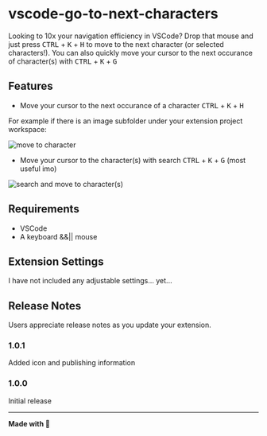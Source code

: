 # vscode-go-to-next-characters

Looking to 10x your navigation efficiency in VSCode? Drop that mouse and just press <kbd>CTRL</kbd> + <kbd>K</kbd> + <kbd>H</kbd> to move to the next character (or selected characters!). You can also quickly move your cursor to the next occurance of character(s) with <kbd>CTRL</kbd> + <kbd>K</kbd> + <kbd>G</kbd>

## Features

- Move your cursor to the next occurance of a character <kbd>CTRL</kbd> + <kbd>K</kbd> + <kbd>H</kbd>

For example if there is an image subfolder under your extension project workspace:

![move to character](https://i.imgur.com/bgpsebB.gif)

- Move your cursor to the character(s) with search <kbd>CTRL</kbd> + <kbd>K</kbd> + <kbd>G</kbd> (most useful imo)

![search and move to character(s)](https://i.imgur.com/C1mykzV.gif)


## Requirements

- VSCode
- A keyboard &&|| mouse

## Extension Settings

I have not included any adjustable settings... yet...

## Release Notes

Users appreciate release notes as you update your extension.

### 1.0.1

Added icon and publishing information

### 1.0.0

Initial release

---

**Made with 💖**
